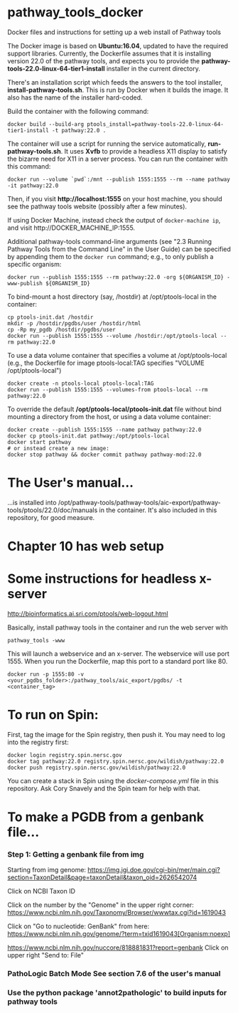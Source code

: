 # pathway_tools_docker
Docker files and instructions for setting up a web install of Pathway tools

The Docker image is based on **Ubuntu:16.04**, updated to have the required support libraries. Currently, the Dockerfile assumes that it is installing version 22.0 of the pathway tools, and expects you to provide the **pathway-tools-22.0-linux-64-tier1-install** installer in the current directory.

There's an installation script which feeds the answers to the tool installer, **install-pathway-tools.sh**. This is run by Docker when it builds the image. It also has the name of the installer hard-coded.

Build the container with the following command:

```
docker build --build-arg ptools_install=pathway-tools-22.0-linux-64-tier1-install -t pathway:22.0 .
```

The container will use a script for running the service automatically, **run-pathway-tools.sh**. It uses **Xvfb** to provide a headless X11 display to satisfy the bizarre need for X11 in a server process. You can run the container with this command:

```
docker run --volume `pwd`:/mnt --publish 1555:1555 --rm --name pathway -it pathway:22.0
```

Then, if you visit **http://localhost:1555** on your host machine, you should see the pathway tools website (possibly after a few minutes).

If using Docker Machine, instead check the output of `docker-machine ip`, and visit http://DOCKER_MACHINE_IP:1555.

Additional pathway-tools command-line arguments (see "2.3 Running Pathway Tools from the Command Line" in the User Guide) can be specified by appending them to the `docker run` command; e.g., to only publish a specific organism:

```
docker run --publish 1555:1555 --rm pathway:22.0 -org ${ORGANISM_ID} -www-publish ${ORGANISM_ID}
```

To bind-mount a host directory (say, /hostdir) at /opt/ptools-local in the container:

```
cp ptools-init.dat /hostdir
mkdir -p /hostdir/pgdbs/user /hostdir/html
cp -Rp my_pgdb /hostdir/pgdbs/user
docker run --publish 1555:1555 --volume /hostdir:/opt/ptools-local --rm pathway:22.0
```
To use a data volume container that specifies a volume at /opt/ptools-local (e.g., the Dockerfile for image ptools-local:TAG specifies "VOLUME /opt/ptools-local")

```
docker create -n ptools-local ptools-local:TAG
docker run --publish 1555:1555 --volumes-from ptools-local --rm pathway:22.0
```

To override the default **/opt/ptools-local/ptools-init.dat** file without bind mounting a directory from the host, or using a data volume container:

```
docker create --publish 1555:1555 --name pathway pathway:22.0
docker cp ptools-init.dat pathway:/opt/ptools-local
docker start pathway
# or instead create a new image:
docker stop pathway && docker commit pathway pathway-mod:22.0
```

# The User's manual...
...is installed into /opt/pathway-tools/pathway-tools/aic-export/pathway-tools/ptools/22.0/doc/manuals in the container. It's also included in this repository, for good measure.

# Chapter 10 has web setup

# Some instructions for headless x-server
http://bioinformatics.ai.sri.com/ptools/web-logout.html

Basically, install pathway tools in the container and run the web server with

```
pathway_tools -www
```

This will launch a webservice and an x-server.  The webservice will use port 1555.  When you run the Dockerfile, map this port to a standard port like 80.

```
docker run -p 1555:80 -v <your_pgdbs_folder>:/pathway_tools/aic_export/pgdbs/ -t <container_tag>
```


# To run on Spin:

First, tag the image for the Spin registry, then push it. You may need to log into the registry first:

```
docker login registry.spin.nersc.gov
docker tag pathway:22.0 registry.spin.nersc.gov/wildish/pathway:22.0
docker push registry.spin.nersc.gov/wildish/pathway:22.0
```

You can create a stack in Spin using the *docker-compose.yml* file in this repository. Ask Cory Snavely and the Spin team for help with that.

# To make a PGDB from a genbank file...

### Step 1: Getting a genbank file from img

Starting from img genome:
https://img.jgi.doe.gov/cgi-bin/mer/main.cgi?section=TaxonDetail&page=taxonDetail&taxon_oid=2626542074

Click on NCBI Taxon ID

Click on the number by the "Genome" in the upper right corner: https://www.ncbi.nlm.nih.gov/Taxonomy/Browser/wwwtax.cgi?id=1619043

Click on "Go to nucleotide: GenBank" from here: https://www.ncbi.nlm.nih.gov/genome/?term=txid1619043[Organism:noexp]

https://www.ncbi.nlm.nih.gov/nuccore/818881831?report=genbank
Click on upper right "Send to: File"

### PathoLogic Batch Mode See section 7.6 of the user's manual

### Use the python package 'annot2pathologic' to build inputs for pathway tools

